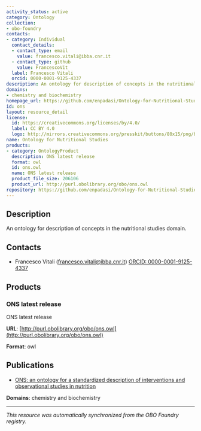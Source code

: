 ```yaml
---
activity_status: active
category: Ontology
collection:
- obo-foundry
contacts:
- category: Individual
  contact_details:
  - contact_type: email
    value: francesco.vitali@ibba.cnr.it
  - contact_type: github
    value: FrancescoVit
  label: Francesco Vitali
  orcid: 0000-0001-9125-4337
description: An ontology for description of concepts in the nutritional studies domain.
domains:
- chemistry and biochemistry
homepage_url: https://github.com/enpadasi/Ontology-for-Nutritional-Studies
id: ons
layout: resource_detail
license:
  id: https://creativecommons.org/licenses/by/4.0/
  label: CC BY 4.0
  logo: http://mirrors.creativecommons.org/presskit/buttons/80x15/png/by.png
name: Ontology for Nutritional Studies
products:
- category: OntologyProduct
  description: ONS latest release
  format: owl
  id: ons.owl
  name: ONS latest release
  product_file_size: 206106
  product_url: http://purl.obolibrary.org/obo/ons.owl
repository: https://github.com/enpadasi/Ontology-for-Nutritional-Studies
---
```

## Description

An ontology for description of concepts in the nutritional studies domain.

## Contacts

- Francesco Vitali (francesco.vitali@ibba.cnr.it) [ORCID: 0000-0001-9125-4337](https://orcid.org/0000-0001-9125-4337)

## Products

### ONS latest release

ONS latest release

**URL**: [http://purl.obolibrary.org/obo/ons.owl](http://purl.obolibrary.org/obo/ons.owl)

**Format**: owl

## Publications

- [ONS: an ontology for a standardized description of interventions and observational studies in nutrition](https://www.ncbi.nlm.nih.gov/pubmed/29736190)

**Domains**: chemistry and biochemistry

---

*This resource was automatically synchronized from the OBO Foundry registry.*